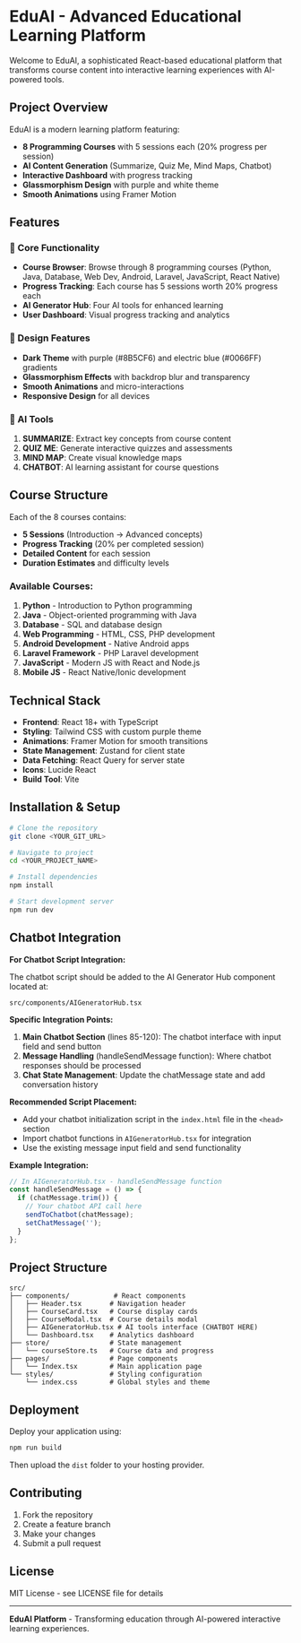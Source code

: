 
# EduAI - Advanced Educational Learning Platform

Welcome to EduAI, a sophisticated React-based educational platform that transforms course content into interactive learning experiences with AI-powered tools.

## Project Overview

EduAI is a modern learning platform featuring:
- **8 Programming Courses** with 5 sessions each (20% progress per session)
- **AI Content Generation** (Summarize, Quiz Me, Mind Maps, Chatbot)
- **Interactive Dashboard** with progress tracking
- **Glassmorphism Design** with purple and white theme
- **Smooth Animations** using Framer Motion

## Features

### 🎯 Core Functionality
- **Course Browser**: Browse through 8 programming courses (Python, Java, Database, Web Dev, Android, Laravel, JavaScript, React Native)
- **Progress Tracking**: Each course has 5 sessions worth 20% progress each
- **AI Generator Hub**: Four AI tools for enhanced learning
- **User Dashboard**: Visual progress tracking and analytics

### 🎨 Design Features
- **Dark Theme** with purple (#8B5CF6) and electric blue (#0066FF) gradients
- **Glassmorphism Effects** with backdrop blur and transparency
- **Smooth Animations** and micro-interactions
- **Responsive Design** for all devices

### 🤖 AI Tools
1. **SUMMARIZE**: Extract key concepts from course content
2. **QUIZ ME**: Generate interactive quizzes and assessments  
3. **MIND MAP**: Create visual knowledge maps
4. **CHATBOT**: AI learning assistant for course questions

## Course Structure

Each of the 8 courses contains:
- **5 Sessions** (Introduction → Advanced concepts)
- **Progress Tracking** (20% per completed session)
- **Detailed Content** for each session
- **Duration Estimates** and difficulty levels

### Available Courses:
1. **Python** - Introduction to Python programming
2. **Java** - Object-oriented programming with Java
3. **Database** - SQL and database design
4. **Web Programming** - HTML, CSS, PHP development
5. **Android Development** - Native Android apps
6. **Laravel Framework** - PHP Laravel development
7. **JavaScript** - Modern JS with React and Node.js
8. **Mobile JS** - React Native/Ionic development

## Technical Stack

- **Frontend**: React 18+ with TypeScript
- **Styling**: Tailwind CSS with custom purple theme
- **Animations**: Framer Motion for smooth transitions
- **State Management**: Zustand for client state
- **Data Fetching**: React Query for server state
- **Icons**: Lucide React
- **Build Tool**: Vite

## Installation & Setup

```bash
# Clone the repository
git clone <YOUR_GIT_URL>

# Navigate to project
cd <YOUR_PROJECT_NAME>

# Install dependencies
npm install

# Start development server
npm run dev
```

## Chatbot Integration

**For Chatbot Script Integration:**

The chatbot script should be added to the AI Generator Hub component located at:
```
src/components/AIGeneratorHub.tsx
```

**Specific Integration Points:**

1. **Main Chatbot Section** (lines 85-120): The chatbot interface with input field and send button
2. **Message Handling** (handleSendMessage function): Where chatbot responses should be processed
3. **Chat State Management**: Update the chatMessage state and add conversation history

**Recommended Script Placement:**
- Add your chatbot initialization script in the `index.html` file in the `<head>` section
- Import chatbot functions in `AIGeneratorHub.tsx` for integration
- Use the existing message input field and send functionality

**Example Integration:**
```javascript
// In AIGeneratorHub.tsx - handleSendMessage function
const handleSendMessage = () => {
  if (chatMessage.trim()) {
    // Your chatbot API call here
    sendToChatbot(chatMessage);
    setChatMessage('');
  }
};
```

## Project Structure

```
src/
├── components/           # React components
│   ├── Header.tsx       # Navigation header
│   ├── CourseCard.tsx   # Course display cards
│   ├── CourseModal.tsx  # Course details modal
│   ├── AIGeneratorHub.tsx # AI tools interface (CHATBOT HERE)
│   └── Dashboard.tsx    # Analytics dashboard
├── store/               # State management
│   └── courseStore.ts   # Course data and progress
├── pages/               # Page components
│   └── Index.tsx        # Main application page
└── styles/              # Styling configuration
    └── index.css        # Global styles and theme
```

## Deployment

Deploy your application using:

```bash
npm run build
```

Then upload the `dist` folder to your hosting provider.

## Contributing

1. Fork the repository
2. Create a feature branch
3. Make your changes
4. Submit a pull request

## License

MIT License - see LICENSE file for details

---

**EduAI Platform** - Transforming education through AI-powered interactive learning experiences.
